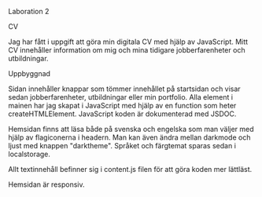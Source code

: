Laboration 2

CV

Jag har fått i uppgift att göra min digitala CV med hjälp av JavaScript.
Mitt CV innehåller information om mig och mina tidigare jobberfarenheter och utbildningar.

Uppbyggnad 

Sidan innehåller knappar som tömmer innehållet på startsidan och visar sedan jobberfarenheter, utbildningar eller min portfolio.
Alla element i mainen har jag skapat i JavaScript med hjälp av en function som heter createHTMLElement.
JavaScript koden är dokumenterad med JSDOC. 

Hemsidan finns att läsa både på svenska och engelska som man väljer med hjälp av flagiconerna i headern.
Man kan även ändra mellan darkmode och ljust med knappen "darktheme". 
Språket och färgtemat sparas sedan i localstorage.

Allt textinnehåll befinner sig i content.js filen för att göra koden mer lättläst.

Hemsidan är responsiv. 